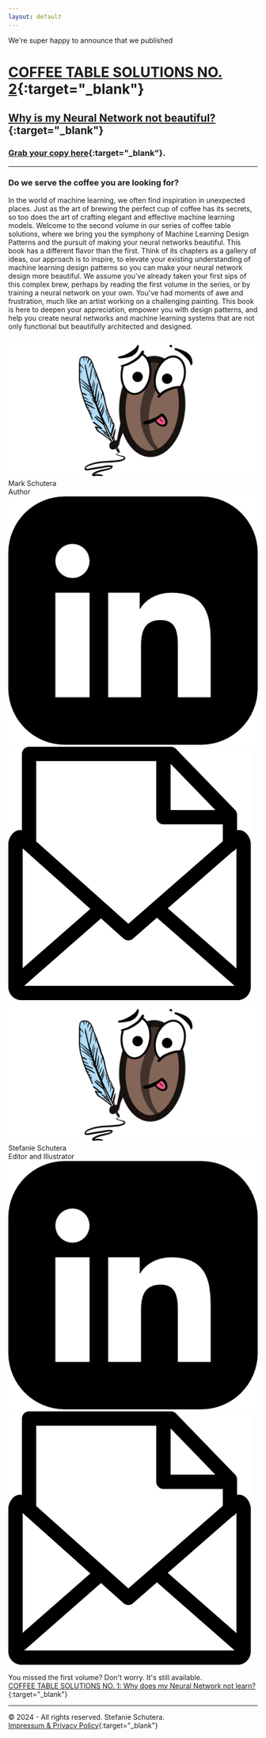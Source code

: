 ```yaml
---
layout: default
---
```


We're super happy to announce that we published

# [COFFEE TABLE SOLUTIONS NO. 2](https://www.amazon.de/Why-does-Neural-Network-learn-ebook/dp/B09QRGWWZP){:target="\_blank"}

## [Why is my Neural Network not beautiful?](https://www.amazon.de/Why-does-Neural-Network-learn-ebook/dp/B09QRGWWZP){:target="\_blank"}

### [Grab your copy here](https://www.amazon.de/Why-does-Neural-Network-learn-ebook/dp/B09QRGWWZP){:target="\_blank"}.

---

### Do we serve the coffee you are looking for?

In the world of machine learning, we often find inspiration in unexpected places. Just as the art of brewing the perfect cup of coffee has its secrets, so too does the art of crafting elegant and effective machine learning models. Welcome to the second volume in our series of coffee table solutions, where we bring you the symphony of Machine Learning Design Patterns and the pursuit of making your neural networks beautiful.
This book has a different flavor than the first. Think of its chapters as a gallery of ideas, our approach is to inspire, to elevate your existing understanding of machine learning design patterns so you can make your neural network design more beautiful. We assume you've already taken your first sips of this complex brew, perhaps by reading the first volume in the series, or by training a neural network on your own. You've had moments of awe and frustration, much like an artist working on a challenging painting. This book is here to deepen your appreciation, empower you with design patterns, and help you create neural networks and machine learning systems that are not only functional but beautifully architected and designed.

<div class="container-author">
  <!-- Mark Schutera -->
  <div class="avatar">
    <img src="./assets/img/author-bean.png" alt="Avatar">
  </div>

  <div class="text-container">
    <div class="name">Mark Schutera</div>
    <div class="job-description">Author</div>
    <div class="social-icons">
      <a href="https://linkedin.com/in/schuteramark" target="_blank"><img src="./assets/icons/linkedin-app-icon.png" alt="LinkedIn"></a>
      <a href="mailto:neuralcoffeetable@gmail.com" target="_blank"><img src="./assets/icons/mail-open-icon.png" alt="Mail"></a>
    </div>
  </div>

  <!-- Stefanie Schutera -->
  <div class="avatar">
    <img src="./assets/img/author-bean.png" alt="Avatar">
  </div>

  <div class="text-container">
    <div class="name">Stefanie Schutera</div>
    <div class="job-description">Editor and Illustrator</div>
    <div class="social-icons">
      <a href="https://linkedin.com/in/stefanie-schutera" target="_blank"><img src="./assets/icons/linkedin-app-icon.png" alt="LinkedIn"></a>
      <a href="mailto:neuralcoffeetable@gmail.com" target="_blank"><img src="./assets/icons/mail-open-icon.png" alt="Mail"></a>
    </div>
  </div>
</div>

You missed the first volume? Don't worry. It's still available. <br> [COFFEE TABLE SOLUTIONS NO. 1: Why does my Neural Network not learn?](https://www.amazon.de/Why-does-Neural-Network-learn-ebook/dp/B09QRGWWZP){:target="\_blank"}

---

© 2024 - All rights reserved. Stefanie Schutera.<br>
[Impressum & Privacy Policy](./impressum-and-privacy-policy.html){:target="\_blank"}

